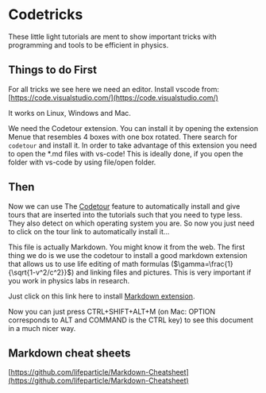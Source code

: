 # Codetricks

These little light tutorials are ment to show important tricks with programming and tools to be efficient in physics.

## Things to do First

For all tricks we see here we need an editor. Install vscode from:
[https://code.visualstudio.com/](https://code.visualstudio.com/)

It works on Linux, Windows and Mac.

We need the Codetour extension. You can install it by opening the extension Menue that resembles 4 boxes with one box rotated.
There search for ```codetour``` and install it. In order to take advantage of this extension you need to open the *.md files with vs-code! This is ideally done, if you open the folder with vs-code by using file/open folder.

## Then

Now we can use The [Codetour](https://marketplace.visualstudio.com/items?itemName=vsls-contrib.codetour) feature to automatically install and give tours that are inserted into the tutorials such that you need to type less. They also detect on which operating system you are. So now you just need to click on the tour link to automatically install it...

This file is actually Markdown. You might know it from the web.
The first thing we do is we use the codetour to install a good markdown extension that allows us to use life editing of math formulas ($\gamma=\frac{1}{\sqrt{1-v^2/c^2}}$) and linking files and pictures. This is very important if you work in physics labs in research.

Just click on this link here to install [Markdown extension](https://marketplace.visualstudio.com/items?itemName=zaaack.markdown-editor).

Now you can just press CTRL+SHIFT+ALT+M (on Mac: OPTION corresponds to ALT and COMMAND is the CTRL key) to see this document in a much nicer way.

## Markdown cheat sheets

[https://github.com/lifeparticle/Markdown-Cheatsheet](https://github.com/lifeparticle/Markdown-Cheatsheet)
